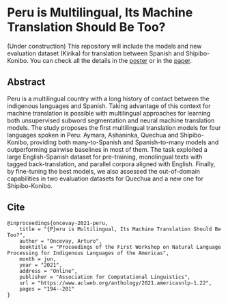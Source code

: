 # Peru is Multilingual, Its Machine Translation Should Be Too?

(Under construction) This repository will include the models and new evaluation dataset (Kirika) for translation between Spanish and Shipibo-Konibo. You can check all the details in the [poster](https://github.com/aoncevay/mt-peru/poster.pdf) or in the [paper](https://www.aclweb.org/anthology/2021.americasnlp-1.22).

## Abstract

Peru is a multilingual country with a long history of contact between the indigenous languages and Spanish. Taking advantage of this context for machine translation is possible with multilingual approaches for learning both unsupervised subword segmentation and neural machine translation models. The study proposes the first multilingual translation models for four languages spoken in Peru: Aymara, Ashaninka, Quechua and Shipibo-Konibo, providing both many-to-Spanish and Spanish-to-many models and outperforming pairwise baselines in most of them. The task exploited a large English-Spanish dataset for pre-training, monolingual texts with tagged back-translation, and parallel corpora aligned with English. Finally, by fine-tuning the best models, we also assessed the out-of-domain capabilities in two evaluation datasets for Quechua and a new one for Shipibo-Konibo.

## Cite

```
@inproceedings{oncevay-2021-peru,
    title = "{P}eru is Multilingual, Its Machine Translation Should Be Too?",
    author = "Oncevay, Arturo",
    booktitle = "Proceedings of the First Workshop on Natural Language Processing for Indigenous Languages of the Americas",
    month = jun,
    year = "2021",
    address = "Online",
    publisher = "Association for Computational Linguistics",
    url = "https://www.aclweb.org/anthology/2021.americasnlp-1.22",
    pages = "194--201"
}
```
